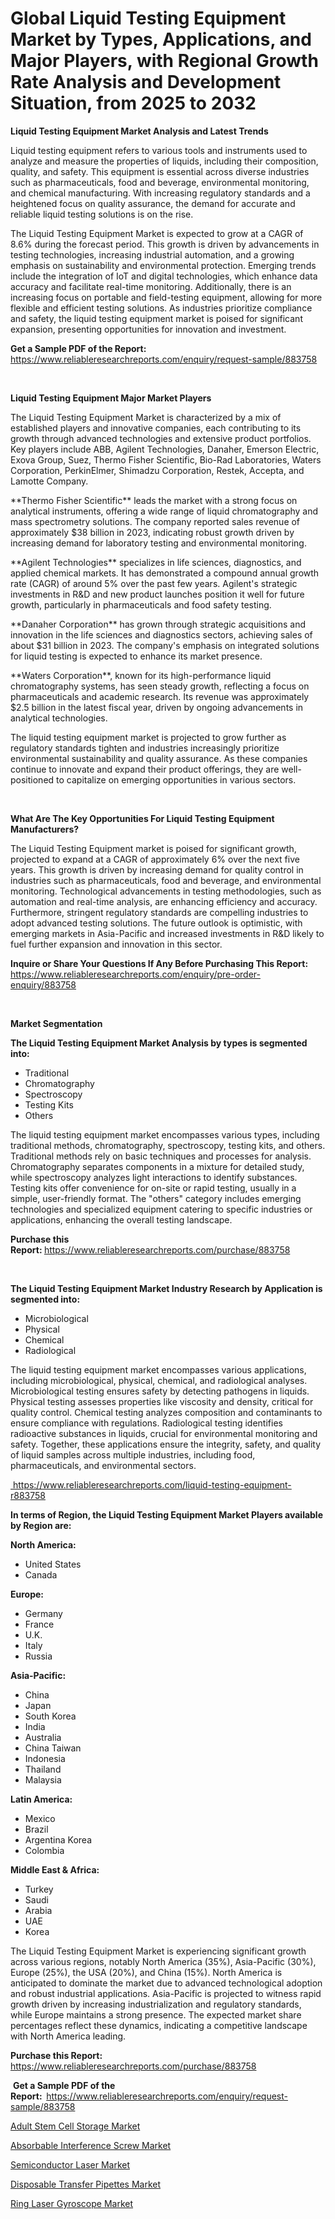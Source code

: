 <p><h1>Global Liquid Testing Equipment Market by Types, Applications, and Major Players, with Regional Growth Rate Analysis and Development Situation, from 2025 to 2032</h1></p><p><strong>Liquid Testing Equipment Market Analysis and Latest Trends</strong></p>
<p><p>Liquid testing equipment refers to various tools and instruments used to analyze and measure the properties of liquids, including their composition, quality, and safety. This equipment is essential across diverse industries such as pharmaceuticals, food and beverage, environmental monitoring, and chemical manufacturing. With increasing regulatory standards and a heightened focus on quality assurance, the demand for accurate and reliable liquid testing solutions is on the rise.</p><p>The Liquid Testing Equipment Market is expected to grow at a CAGR of 8.6% during the forecast period. This growth is driven by advancements in testing technologies, increasing industrial automation, and a growing emphasis on sustainability and environmental protection. Emerging trends include the integration of IoT and digital technologies, which enhance data accuracy and facilitate real-time monitoring. Additionally, there is an increasing focus on portable and field-testing equipment, allowing for more flexible and efficient testing solutions. As industries prioritize compliance and safety, the liquid testing equipment market is poised for significant expansion, presenting opportunities for innovation and investment.</p></p>
<p><strong>Get a Sample PDF of the Report:&nbsp;</strong> <a href="https://www.reliableresearchreports.com/enquiry/request-sample/883758?utm_campaign=12&utm_medium=2&utm_source=Github&utm_content=ia&utm_term=11042025&utm_id=liquid-testing-equipment">https://www.reliableresearchreports.com/enquiry/request-sample/883758</a></p>
<p>&nbsp;</p>
<p><strong>Liquid Testing Equipment Major Market Players</strong></p>
<p><p>The Liquid Testing Equipment Market is characterized by a mix of established players and innovative companies, each contributing to its growth through advanced technologies and extensive product portfolios. Key players include ABB, Agilent Technologies, Danaher, Emerson Electric, Exova Group, Suez, Thermo Fisher Scientific, Bio-Rad Laboratories, Waters Corporation, PerkinElmer, Shimadzu Corporation, Restek, Accepta, and Lamotte Company.</p><p>**Thermo Fisher Scientific** leads the market with a strong focus on analytical instruments, offering a wide range of liquid chromatography and mass spectrometry solutions. The company reported sales revenue of approximately $38 billion in 2023, indicating robust growth driven by increasing demand for laboratory testing and environmental monitoring.</p><p>**Agilent Technologies** specializes in life sciences, diagnostics, and applied chemical markets. It has demonstrated a compound annual growth rate (CAGR) of around 5% over the past few years. Agilent's strategic investments in R&D and new product launches position it well for future growth, particularly in pharmaceuticals and food safety testing.</p><p>**Danaher Corporation** has grown through strategic acquisitions and innovation in the life sciences and diagnostics sectors, achieving sales of about $31 billion in 2023. The company's emphasis on integrated solutions for liquid testing is expected to enhance its market presence.</p><p>**Waters Corporation**, known for its high-performance liquid chromatography systems, has seen steady growth, reflecting a focus on pharmaceuticals and academic research. Its revenue was approximately $2.5 billion in the latest fiscal year, driven by ongoing advancements in analytical technologies.</p><p>The liquid testing equipment market is projected to grow further as regulatory standards tighten and industries increasingly prioritize environmental sustainability and quality assurance. As these companies continue to innovate and expand their product offerings, they are well-positioned to capitalize on emerging opportunities in various sectors.</p></p>
<p>&nbsp;</p>
<p><strong>What Are The Key Opportunities For Liquid Testing Equipment Manufacturers?</strong></p>
<p><p>The Liquid Testing Equipment market is poised for significant growth, projected to expand at a CAGR of approximately 6% over the next five years. This growth is driven by increasing demand for quality control in industries such as pharmaceuticals, food and beverage, and environmental monitoring. Technological advancements in testing methodologies, such as automation and real-time analysis, are enhancing efficiency and accuracy. Furthermore, stringent regulatory standards are compelling industries to adopt advanced testing solutions. The future outlook is optimistic, with emerging markets in Asia-Pacific and increased investments in R&D likely to fuel further expansion and innovation in this sector.</p></p>
<p><strong>Inquire or Share Your Questions If Any Before Purchasing This Report:</strong> <a href="https://www.reliableresearchreports.com/enquiry/pre-order-enquiry/883758?utm_campaign=12&utm_medium=2&utm_source=Github&utm_content=ia&utm_term=11042025&utm_id=liquid-testing-equipment">https://www.reliableresearchreports.com/enquiry/pre-order-enquiry/883758</a></p>
<p>&nbsp;</p>
<p><strong>Market Segmentation</strong></p>
<p><strong>The Liquid Testing Equipment Market Analysis by types is segmented into:</strong></p>
<p><ul><li>Traditional</li><li>Chromatography</li><li>Spectroscopy</li><li>Testing Kits</li><li>Others</li></ul></p>
<p><p>The liquid testing equipment market encompasses various types, including traditional methods, chromatography, spectroscopy, testing kits, and others. Traditional methods rely on basic techniques and processes for analysis. Chromatography separates components in a mixture for detailed study, while spectroscopy analyzes light interactions to identify substances. Testing kits offer convenience for on-site or rapid testing, usually in a simple, user-friendly format. The "others" category includes emerging technologies and specialized equipment catering to specific industries or applications, enhancing the overall testing landscape.</p></p>
<p><strong>Purchase this Report:&nbsp;</strong><a href="https://www.reliableresearchreports.com/purchase/883758?utm_campaign=12&utm_medium=2&utm_source=Github&utm_content=ia&utm_term=11042025&utm_id=liquid-testing-equipment">https://www.reliableresearchreports.com/purchase/883758</a></p>
<p>&nbsp;</p>
<p><strong>The Liquid Testing Equipment Market Industry Research by Application is segmented into:</strong></p>
<p><ul><li>Microbiological</li><li>Physical</li><li>Chemical</li><li>Radiological</li></ul></p>
<p><p>The liquid testing equipment market encompasses various applications, including microbiological, physical, chemical, and radiological analyses. Microbiological testing ensures safety by detecting pathogens in liquids. Physical testing assesses properties like viscosity and density, critical for quality control. Chemical testing analyzes composition and contaminants to ensure compliance with regulations. Radiological testing identifies radioactive substances in liquids, crucial for environmental monitoring and safety. Together, these applications ensure the integrity, safety, and quality of liquid samples across multiple industries, including food, pharmaceuticals, and environmental sectors.</p></p>
<p><a href="https://www.reliableresearchreports.com/liquid-testing-equipment-r883758?utm_campaign=12&utm_medium=2&utm_source=Github&utm_content=ia&utm_term=11042025&utm_id=liquid-testing-equipment">&nbsp;https://www.reliableresearchreports.com/liquid-testing-equipment-r883758</a></p>
<p><strong>In terms of Region, the Liquid Testing Equipment Market Players available by Region are:</strong></p>
<p>
    <p> <strong> North America: </strong>
        <ul>
            <li>United States</li>
            <li>Canada</li>
        </ul>
        </p> 
    <p> <strong> Europe: </strong>
        <ul>
            <li>Germany</li>
            <li>France</li>
            <li>U.K.</li>
            <li>Italy</li>
            <li>Russia</li>
        </ul>
        </p> 
    <p> <strong> Asia-Pacific: </strong>
        <ul>
            <li>China</li>
            <li>Japan</li>
            <li>South Korea</li>
            <li>India</li>
            <li>Australia</li>
            <li>China Taiwan</li>
            <li>Indonesia</li>
            <li>Thailand</li>
            <li>Malaysia</li>
        </ul>
        </p> 
    <p> <strong> Latin America: </strong>
        <ul>
            <li>Mexico</li>
            <li>Brazil</li>
            <li>Argentina Korea</li>
            <li>Colombia</li>
        </ul>
        </p> 
    <p> <strong> Middle East & Africa: </strong>
        <ul>
            <li>Turkey</li>
            <li>Saudi</li>
            <li>Arabia</li>
            <li>UAE</li>
            <li>Korea</li>
        </ul>
    </p>
    </p>
<p><p>The Liquid Testing Equipment Market is experiencing significant growth across various regions, notably North America (35%), Asia-Pacific (30%), Europe (25%), the USA (20%), and China (15%). North America is anticipated to dominate the market due to advanced technological adoption and robust industrial applications. Asia-Pacific is projected to witness rapid growth driven by increasing industrialization and regulatory standards, while Europe maintains a strong presence. The expected market share percentages reflect these dynamics, indicating a competitive landscape with North America leading.</p></p>
<p><strong>Purchase this Report: </strong><a href="https://www.reliableresearchreports.com/purchase/883758?utm_campaign=12&utm_medium=2&utm_source=Github&utm_content=ia&utm_term=11042025&utm_id=liquid-testing-equipment">https://www.reliableresearchreports.com/purchase/883758</a></p>
<p>&nbsp;<strong>Get a Sample PDF of the Report:&nbsp;&nbsp;</strong><a href="https://www.reliableresearchreports.com/enquiry/request-sample/883758?utm_campaign=12&utm_medium=2&utm_source=Github&utm_content=ia&utm_term=11042025&utm_id=liquid-testing-equipment">https://www.reliableresearchreports.com/enquiry/request-sample/883758</a></p>
<p><strong></strong></p>
<p><p><a href="https://www.linkedin.com/pulse/comprehensive-report-adult-stem-cell-storage-market-2025-2032-ydhuf?utm_campaign=12&utm_medium=2&utm_source=Github&utm_content=ia&utm_term=11042025&utm_id=liquid-testing-equipment">Adult Stem Cell Storage Market</a></p><p><a href="https://www.linkedin.com/pulse/future-absorbable-interference-screw-market-industry-overview-xphse?utm_campaign=12&utm_medium=2&utm_source=Github&utm_content=ia&utm_term=11042025&utm_id=liquid-testing-equipment">Absorbable Interference Screw Market</a></p><p><a href="https://github.com/mcfred89/Market-Research-Report-List-1/blob/main/semiconductor-laser-market.md?utm_campaign=12&utm_medium=2&utm_source=Github&utm_content=ia&utm_term=11042025&utm_id=liquid-testing-equipment">Semiconductor Laser Market</a></p><p><a href="https://www.linkedin.com/pulse/size-estimationof-disposable-transfer-pipettes-market-forecast-npnfe?utm_campaign=12&utm_medium=2&utm_source=Github&utm_content=ia&utm_term=11042025&utm_id=liquid-testing-equipment">Disposable Transfer Pipettes Market</a></p><p><a href="https://github.com/wileonie19657/Market-Research-Report-List-1/blob/main/ring-laser-gyroscope-market.md?utm_campaign=12&utm_medium=2&utm_source=Github&utm_content=ia&utm_term=11042025&utm_id=liquid-testing-equipment">Ring Laser Gyroscope Market</a></p></p>